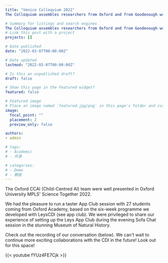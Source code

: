 ```yaml
---
title: "Venice Colloquium 2022"
The Colloquium assembles researchers from Oxford and from Goodenough working in AI, philosophy, legal regulation and public policy to consider how best the development of AI might be framed and regulated across different governments and societies. I present a talk on Age-Appropriate AI: Gaps, challenges, and what may future look like - AI systems are becoming increasingly pervasive within children’s devices, apps, and services. However, it is not yet well-understood how risks and ethical considerations of AI relate to children, and what that means for future AI regulations?

# Summary for listings and search engines
The Colloquium assembles researchers from Oxford and from Goodenough working in AI, philosophy, legal regulation and public policy to consider how best the development of AI might be framed and regulated across different governments and societies. I present a talk on Age-Appropriate AI: Gaps, challenges, and what may future look like - AI systems are becoming increasingly pervasive within children’s devices, apps, and services. However, it is not yet well-understood how risks and ethical considerations of AI relate to children, and what that means for future AI regulations?
# Link this post with a project
projects: []

# Date published
date: "2022-03-07T00:00:00Z"

# Date updated
lastmod: "2022-03-07T00:00:00Z"

# Is this an unpublished draft?
draft: false

# Show this page in the Featured widget?
featured: false

# Featured image
# Place an image named `featured.jpg/png` in this page's folder and customize its options here.
image:
  focal_point: ""
  placement: 2
  preview_only: false

authors:
- admin

# tags:
# - Academic
# - 开源

# categories:
# - Demo
# - 教程
---
```


The Oxford CCAI (Child-Centred AI) team were well presented in Oxford University MPLS' Science Together 2022.

We had the pleasure to run a taster App Club session with 27 students coming from Oxford Academy, based on the six-week programme we developed with LeysCDI (see app club). We were privileged to share our experience of setting up the Leys App Club during the evening Sofa Chat session in the stunning Museum of Natural History.

Check out the recording of our conversation (below). We can't wait to continue more exciting collaborations with the CDI in the future! Look out for this space!

{{< youtube fYUz4FE7Cjk >}}
